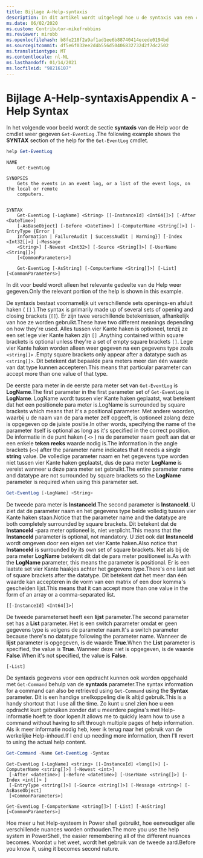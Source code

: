 ```yaml
---
title: Bijlage A-Help-syntaxis
description: In dit artikel wordt uitgelegd hoe u de syntaxis van een cmdlet die wordt weer gegeven door Get-Help, kunt lezen en begrijpen.
ms.date: 06/02/2020
ms.custom: Contributor-mikefrobbins
ms.reviewer: mirobb
ms.openlocfilehash: b8fe218f2a9af1ad1ee6b88740414ecede0194bd
ms.sourcegitcommit: df5e6f032ee2d4b556d50406832732d2f7dc2502
ms.translationtype: MT
ms.contentlocale: nl-NL
ms.lasthandoff: 01/14/2021
ms.locfileid: "98216107"
---
```

# <a name="appendix-a---help-syntax"></a><span data-ttu-id="80f5d-103">Bijlage A-Help-syntaxis</span><span class="sxs-lookup"><span data-stu-id="80f5d-103">Appendix A - Help Syntax</span></span>

<span data-ttu-id="80f5d-104">In het volgende voor beeld wordt de sectie **syntaxis** van de Help voor de cmdlet weer gegeven `Get-EventLog` .</span><span class="sxs-lookup"><span data-stu-id="80f5d-104">The following example shows the **SYNTAX** section of the help for the `Get-EventLog` cmdlet.</span></span>

```powershell
help Get-EventLog
```

```Output
NAME
    Get-EventLog

SYNOPSIS
    Gets the events in an event log, or a list of the event logs, on the local or remote
    computers.


SYNTAX
    Get-EventLog [-LogName] <String> [[-InstanceId] <Int64[]>] [-After <DateTime>]
    [-AsBaseObject] [-Before <DateTime>] [-ComputerName <String[]>] [-EntryType {Error |
    Information | FailureAudit | SuccessAudit | Warning}] [-Index <Int32[]>] [-Message
    <String>] [-Newest <Int32>] [-Source <String[]>] [-UserName <String[]>]
    [<CommonParameters>]

    Get-EventLog [-AsString] [-ComputerName <String[]>] [-List] [<CommonParameters>]
```

<span data-ttu-id="80f5d-105">In dit voor beeld wordt alleen het relevante gedeelte van de Help weer gegeven.</span><span class="sxs-lookup"><span data-stu-id="80f5d-105">Only the relevant portion of the help is shown in this example.</span></span>

<span data-ttu-id="80f5d-106">De syntaxis bestaat voornamelijk uit verschillende sets openings-en afsluit haken ( `[]` ).</span><span class="sxs-lookup"><span data-stu-id="80f5d-106">The syntax is primarily made up of several sets of opening and closing brackets (`[]`).</span></span> <span data-ttu-id="80f5d-107">Er zijn twee verschillende betekenissen, afhankelijk van hoe ze worden gebruikt.</span><span class="sxs-lookup"><span data-stu-id="80f5d-107">These have two different meanings depending on how they're used.</span></span> <span data-ttu-id="80f5d-108">Alles tussen vier Kante haken is optioneel, tenzij ze een set lege vier Kante haken zijn `[]` .</span><span class="sxs-lookup"><span data-stu-id="80f5d-108">Anything contained within square brackets is optional unless they're a set of empty square brackets `[]`.</span></span> <span data-ttu-id="80f5d-109">Lege vier Kante haken worden alleen weer gegeven na een gegevens type zoals `<string[]>` .</span><span class="sxs-lookup"><span data-stu-id="80f5d-109">Empty square brackets only appear after a datatype such as `<string[]>`.</span></span> <span data-ttu-id="80f5d-110">Dit betekent dat bepaalde para meters meer dan één waarde van dat type kunnen accepteren.</span><span class="sxs-lookup"><span data-stu-id="80f5d-110">This means that particular parameter can accept more than one value of that type.</span></span>

<span data-ttu-id="80f5d-111">De eerste para meter in de eerste para meter set van `Get-EventLog` is **LogName**.</span><span class="sxs-lookup"><span data-stu-id="80f5d-111">The first parameter in the first parameter set of `Get-EventLog` is **LogName**.</span></span> <span data-ttu-id="80f5d-112">LogName wordt tussen vier Kante haken geplaatst, wat betekent dat het een positionele para meter is.</span><span class="sxs-lookup"><span data-stu-id="80f5d-112">LogName is surrounded by square brackets which means that it's a positional parameter.</span></span> <span data-ttu-id="80f5d-113">Met andere woorden, waarbij u de naam van de para meter zelf opgeeft, is optioneel zolang deze is opgegeven op de juiste positie.</span><span class="sxs-lookup"><span data-stu-id="80f5d-113">In other words, specifying the name of the parameter itself is optional as long as it's specified in the correct position.</span></span> <span data-ttu-id="80f5d-114">De informatie in de punt haken ( `<>` ) na de parameter naam geeft aan dat er een enkele **teken reeks** waarde nodig is.</span><span class="sxs-lookup"><span data-stu-id="80f5d-114">The information in the angle brackets (`<>`) after the parameter name indicates that it needs a single **string** value.</span></span> <span data-ttu-id="80f5d-115">De volledige parameter naam en het gegevens type worden niet tussen vier Kante haken geplaatst, dus de para meter **LogName** is vereist wanneer u deze para meter set gebruikt.</span><span class="sxs-lookup"><span data-stu-id="80f5d-115">The entire parameter name and datatype are not surrounded by square brackets so the **LogName** parameter is required when using this parameter set.</span></span>

```powershell
Get-EventLog [-LogName] <String>
```

<span data-ttu-id="80f5d-116">De tweede para meter is **InstanceId**.</span><span class="sxs-lookup"><span data-stu-id="80f5d-116">The second parameter is **InstanceId**.</span></span> <span data-ttu-id="80f5d-117">U ziet dat de parameter naam en het gegevens type beide volledig tussen vier Kante haken staan.</span><span class="sxs-lookup"><span data-stu-id="80f5d-117">Notice that the parameter name and the datatype are both completely surrounded by square brackets.</span></span> <span data-ttu-id="80f5d-118">Dit betekent dat de **InstanceId** -para meter optioneel is, niet verplicht.</span><span class="sxs-lookup"><span data-stu-id="80f5d-118">This means that the **InstanceId** parameter is optional, not mandatory.</span></span> <span data-ttu-id="80f5d-119">U ziet ook dat **InstanceId** wordt omgeven door een eigen set vier Kante haken.</span><span class="sxs-lookup"><span data-stu-id="80f5d-119">Also notice that **InstanceId** is surrounded by its own set of square brackets.</span></span> <span data-ttu-id="80f5d-120">Net als bij de para meter **LogName** betekent dit dat de para meter positioneel is.</span><span class="sxs-lookup"><span data-stu-id="80f5d-120">As with the **LogName** parameter, this means the parameter is positional.</span></span> <span data-ttu-id="80f5d-121">Er is een laatste set vier Kante haakjes achter het gegevens type.</span><span class="sxs-lookup"><span data-stu-id="80f5d-121">There's one last set of square brackets after the datatype.</span></span> <span data-ttu-id="80f5d-122">Dit betekent dat het meer dan één waarde kan accepteren in de vorm van een matrix of een door komma's gescheiden lijst.</span><span class="sxs-lookup"><span data-stu-id="80f5d-122">This means that it can accept more than one value in the form of an array or a comma-separated list.</span></span>

```
[[-InstanceId] <Int64[]>]
```

<span data-ttu-id="80f5d-123">De tweede parameterset heeft een **lijst** parameter.</span><span class="sxs-lookup"><span data-stu-id="80f5d-123">The second parameter set has a **List** parameter.</span></span> <span data-ttu-id="80f5d-124">Het is een switch parameter omdat er geen gegevens type is volgens de parameter naam.</span><span class="sxs-lookup"><span data-stu-id="80f5d-124">It's a switch parameter because there's no datatype following the parameter name.</span></span> <span data-ttu-id="80f5d-125">Wanneer de **lijst** parameter is opgegeven, is de waarde **True**.</span><span class="sxs-lookup"><span data-stu-id="80f5d-125">When the **List** parameter is specified, the value is **True**.</span></span> <span data-ttu-id="80f5d-126">Wanneer deze niet is opgegeven, is de waarde **False**.</span><span class="sxs-lookup"><span data-stu-id="80f5d-126">When it's not specified, the value is **False**.</span></span>

```
[-List]
```

<span data-ttu-id="80f5d-127">De syntaxis gegevens voor een opdracht kunnen ook worden opgehaald met `Get-Command` behulp van de **syntaxis** parameter.</span><span class="sxs-lookup"><span data-stu-id="80f5d-127">The syntax information for a command can also be retrieved using `Get-Command` using the **Syntax** parameter.</span></span> <span data-ttu-id="80f5d-128">Dit is een handige snelkoppeling die ik altijd gebruik.</span><span class="sxs-lookup"><span data-stu-id="80f5d-128">This is a handy shortcut that I use all the time.</span></span> <span data-ttu-id="80f5d-129">Zo kunt u snel zien hoe u een opdracht kunt gebruiken zonder dat u meerdere pagina's met Help-informatie hoeft te door lopen.</span><span class="sxs-lookup"><span data-stu-id="80f5d-129">It allows me to quickly learn how to use a command without having to sift through multiple pages of help information.</span></span> <span data-ttu-id="80f5d-130">Als ik meer informatie nodig heb, keer ik terug naar het gebruik van de werkelijke Help-inhoud.</span><span class="sxs-lookup"><span data-stu-id="80f5d-130">If I end up needing more information, then I'll revert to using the actual help content.</span></span>

```powershell
Get-Command -Name Get-EventLog -Syntax
```

```Output
Get-EventLog [-LogName] <string> [[-InstanceId] <long[]>] [-ComputerName <string[]>] [-Newest <int>]
 [-After <datetime>] [-Before <datetime>] [-UserName <string[]>] [-Index <int[]> ]
 [-EntryType <string[]>] [-Source <string[]>] [-Message <string>] [-AsBaseObject]
 [<CommonParameters>]

Get-EventLog [-ComputerName <string[]>] [-List] [-AsString] [<CommonParameters>]
```

<span data-ttu-id="80f5d-131">Hoe meer u het Help-systeem in Power shell gebruikt, hoe eenvoudiger alle verschillende nuances worden onthouden.</span><span class="sxs-lookup"><span data-stu-id="80f5d-131">The more you use the help system in PowerShell, the easier remembering all of the different nuances becomes.</span></span> <span data-ttu-id="80f5d-132">Voordat u het weet, wordt het gebruik van de tweede aard.</span><span class="sxs-lookup"><span data-stu-id="80f5d-132">Before you know it, using it becomes second nature.</span></span>
